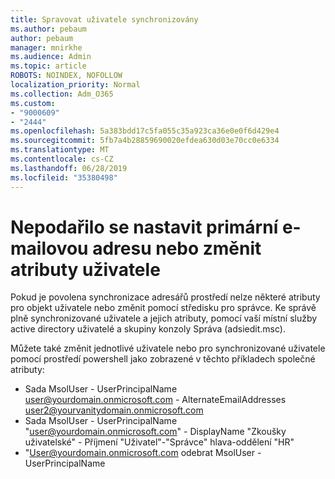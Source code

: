 ```yaml
---
title: Spravovat uživatele synchronizovány
ms.author: pebaum
author: pebaum
manager: mnirkhe
ms.audience: Admin
ms.topic: article
ROBOTS: NOINDEX, NOFOLLOW
localization_priority: Normal
ms.collection: Adm_O365
ms.custom:
- "9000609"
- "2444"
ms.openlocfilehash: 5a383bdd17c5fa055c35a923ca36e0e0f6d429e4
ms.sourcegitcommit: 5fb7a4b28859690020efdea630d03e70cc0e6334
ms.translationtype: MT
ms.contentlocale: cs-CZ
ms.lasthandoff: 06/28/2019
ms.locfileid: "35380498"
---
```

# <a name="unable-to-set-primary-email-address-or-change-user-attributes"></a>Nepodařilo se nastavit primární e-mailovou adresu nebo změnit atributy uživatele

Pokud je povolena synchronizace adresářů prostředí nelze některé atributy pro objekt uživatele nebo změnit pomocí středisku pro správce.
Ke správě plně synchronizované uživatele a jejich atributy, pomocí vaší místní služby active directory uživatelé a skupiny konzoly Správa (adsiedit.msc).  

Můžete také změnit jednotlivé uživatele nebo pro synchronizované uživatele pomocí prostředí powershell jako zobrazené v těchto příkladech společné atributy: 
- Sada MsolUser - UserPrincipalName user@yourdomain.onmicrosoft.com - AlternateEmailAddresses user2@yourvanitydomain.onmicrosoft.com
- Sada MsolUser - UserPrincipalName "user@yourdomain.onmicrosoft.com" - DisplayName "Zkoušky uživatelské" - Příjmení "Uživatel"-"Správce" hlava-oddělení "HR"
- "User@yourdomain.onmicrosoft.com odebrat MsolUser - UserPrincipalName